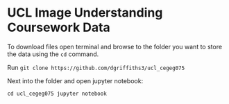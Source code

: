 # UCL Image Understanding Coursework Data

To download files open terminal and browse to the folder you want to store the data using the `cd` command.

Run `git clone https://github.com/dgriffiths3/ucl_cegeg075`

Next into the folder and open jupyter notebook: 

`cd ucl_cegeg075
jupyter notebook`
